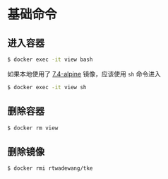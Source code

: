 # 基础命令

## 进入容器

```sh
$ docker exec -it view bash
```

如果本地使用了 [7.4-alpine](https://hub.docker.com/r/rtwadewang/view/tags) 镜像，应该使用 `sh` 命令进入

```sh
$ docker exec -it view sh
```

## 删除容器

```sh
$ docker rm view
```

## 删除镜像

```sh
$ docker rmi rtwadewang/tke
```